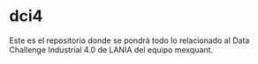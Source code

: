 # dci4
Este es el repositorio donde se pondrá todo lo relacionado al Data Challenge Industrial 4.0 de LANIA del equipo mexquant.
